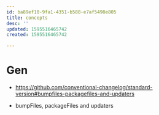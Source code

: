 ```yaml
---
id: ba89ef10-9fa1-4351-b588-e7af5498e805
title: concepts
desc: ''
updated: 1595516465742
created: 1595516465742

---
```


# Gen
- https://github.com/conventional-changelog/standard-version#bumpfiles-packagefiles-and-updaters

- bumpFiles, packageFiles and updaters
